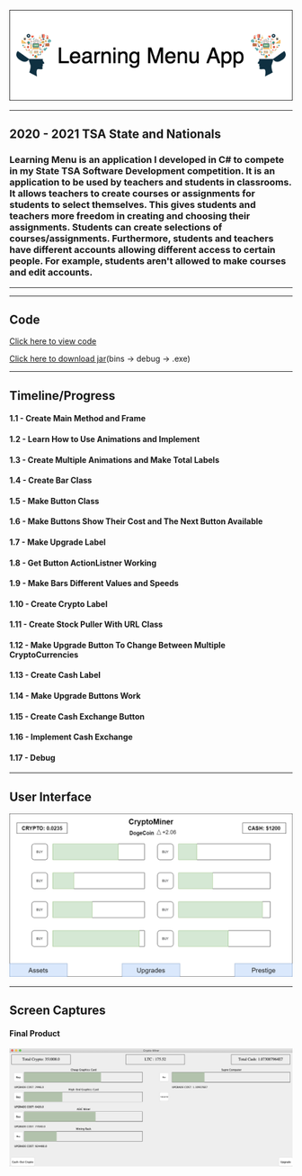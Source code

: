 
![Logo](CONTENTS/LearningMenu.png)
___

## 2020 - 2021 TSA State and Nationals
### Learning Menu is an application I developed in C# to compete in my State TSA Software Development competition. It is an application to be used by teachers and students in classrooms. It allows teachers to create courses or assignments for students to select themselves. This gives students and teachers more freedom in creating and choosing their assignments. Students can create selections of courses/assignments. Furthermore, students and teachers have different accounts allowing different access to certain people. For example, students aren't allowed to make courses and edit accounts.  

___
___

## Code

[Click here to view code](https://github.com/ethanbowles03/2020CP2Project/blob/main/LearningMenu/src)

[Click here to download jar](https://github.com/ethanbowles03/2020-2021Prg2Port/blob/main/LearningMenu/src/MenuProgramEB.zip?raw=true)(bins -> debug -> .exe)

___

## Timeline/Progress

#### 1.1 - Create Main Method and Frame
#### 1.2 - Learn How to Use Animations and Implement 
#### 1.3 - Create Multiple Animations and Make Total Labels
#### 1.4 - Create Bar Class
#### 1.5 - Make Button Class
#### 1.6 - Make Buttons Show Their Cost and The Next Button Available
#### 1.7 - Make Upgrade Label
#### 1.8 - Get Button ActionListner Working
#### 1.9 - Make Bars Different Values and Speeds
#### 1.10 - Create Crypto Label
#### 1.11 - Create Stock Puller With URL Class
#### 1.12 - Make Upgrade Button To Change Between Multiple CryptoCurrencies
#### 1.13 - Create Cash Label
#### 1.14 - Make Upgrade Buttons Work
#### 1.15 - Create Cash Exchange Button
#### 1.16 - Implement Cash Exchange
#### 1.17 - Debug


___

## User Interface

![img](CONTENTS/GUICrypto.png)

___

## Screen Captures

#### Final Product

![img](CONTENTS/CryptoMinerSC.png)



